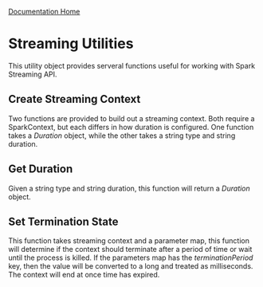 [Documentation Home](readme.md)

# Streaming Utilities
This utility object provides serveral functions useful for working with Spark Streaming API.

## Create Streaming Context
Two functions are provided to build out a streaming context. Both require a SparkContext, but each differs in how duration
is configured. One function takes a _Duration_ object, while the other takes a string type and string duration.

## Get Duration
Given a string type and string duration, this function will return a _Duration_ object.

## Set Termination State
This function takes streaming context and a parameter map, this function will determine if the context should terminate
after a period of time or wait until the process is killed. If the parameters map has the _terminationPeriod_ key,
then the value will be converted to a long and treated as milliseconds. The context will end at once time has expired.
